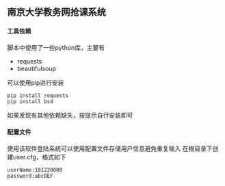 ## 南京大学教务网抢课系统

#### 工具依赖
脚本中使用了一些python库，主要有
- requests
- beautifulsoup

可以使用pip进行安装
```
pip install requests
pip install bs4
```
如果发现有其他依赖缺失，按提示自行安装即可

#### 配置文件
使用该软件登陆系统可以使用配置文件存储用户信息避免重复输入
在根目录下创建user.cfg，格式如下
```
userName:181220000
password:abcDEF
```